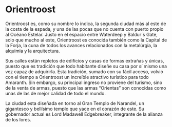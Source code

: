 <h1>Orientroost</h1>
<p>Orientroost es, como su nombre lo indica, la segunda ciudad más al este de la costa de la espada, y una de las pocas que no cuenta con puerto propio al Océano Estelar. Justo en el espacio entre Waterdeep y Baldur´s Gate, solo que mucho al este, Orientroost es conocida también como la Capital de la Forja, la cuna de todos los avances relacionados con la metalúrgia, la alquimia y la arquitectura.</p>
<p>Sus calles están repletos de edificios y casas de formas extrañas y únicas, puesto que es tradición que todo habitante diseñe su casa por sí mismo una vez capaz de adquirirla. Esta tradición, sumado con su fácil acceso, volvió con el tiempo a Orientroost un increíble atractivo turístico para todo Amaranth. Sin embargo, su principal ingreso no proviene del turismo, sino de la venta de armas, puesto que las armas “Orientas” son conocidas como unas de las de mejor calidad de todo el mundo.</p>
<p>La ciudad esta diseñada en torno al Gran Templo de Narandel, un gigantesco y bellísimo templo que yace en el corazón de este. Su gobernador actual es Lord Madawell Edgebreaker, integrante de la alianza de los lores.</p>
